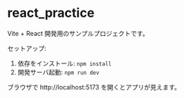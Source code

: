 # react_practice

Vite + React 開発用のサンプルプロジェクトです。

セットアップ:

1. 依存をインストール: `npm install`
2. 開発サーバ起動: `npm run dev`

ブラウザで http://localhost:5173 を開くとアプリが見えます。